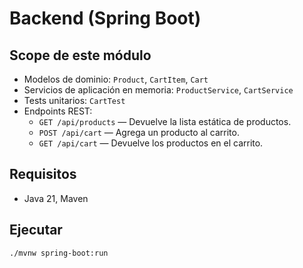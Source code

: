 # Backend (Spring Boot)

## Scope de este módulo

- Modelos de dominio: `Product`, `CartItem`, `Cart`
- Servicios de aplicación en memoria: `ProductService`, `CartService`
- Tests unitarios: `CartTest`
- Endpoints REST:
  - `GET /api/products` — Devuelve la lista estática de productos.
  - `POST /api/cart` — Agrega un producto al carrito.
  - `GET /api/cart` — Devuelve los productos en el carrito.

## Requisitos

- Java 21, Maven

## Ejecutar

```bash
./mvnw spring-boot:run
```
